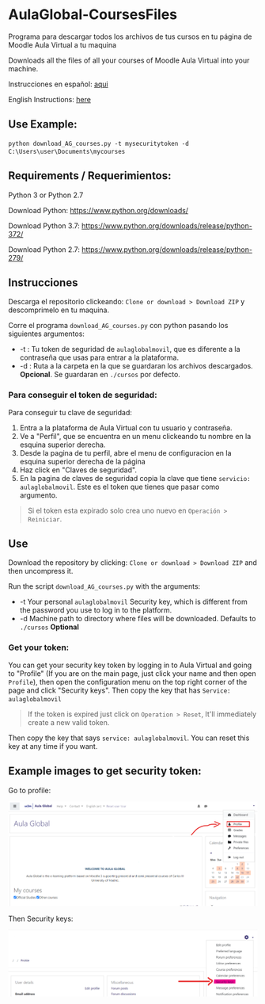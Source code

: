 # AulaGlobal-CoursesFiles

Programa para descargar todos los archivos de tus cursos en tu página de Moodle Aula Virtual a tu maquina

Downloads all the files of all your courses of Moodle Aula Virtual into your machine.

Instrucciones en español: [aqui](#instrucciones)

English Instructions: [here](#use)

## Use Example:
```
python download_AG_courses.py -t mysecuritytoken -d C:\Users\user\Documents\mycourses
```

## Requirements / Requerimientos:

Python 3 or Python 2.7

Download Python: https://www.python.org/downloads/

Download Python 3.7: https://www.python.org/downloads/release/python-372/

Download Python 2.7: https://www.python.org/downloads/release/python-279/

## Instrucciones

Descarga el repositorio clickeando: `Clone or download > Download ZIP` y descomprimelo en tu maquina.

Corre el programa `download_AG_courses.py` con python pasando los siguientes argumentos:

- -t : Tu token de seguridad de `aulaglobalmovil`, que es diferente a la contraseña que usas para entrar a la plataforma.
- -d : Ruta a la carpeta en la que se guardaran los archivos descargados. **Opcional**. Se guardaran en `./cursos` por defecto.

### Para conseguir el token de seguridad:

Para conseguir tu clave de seguridad:

1. Entra a la plataforma de Aula Virtual con tu usuario y contraseña.
2. Ve a "Perfil", que se encuentra en un menu clickeando tu nombre en la esquina superior derecha.
3. Desde la pagina de tu perfil, abre el menu de configuracion en la esquina superior derecha de la página
4. Haz click en "Claves de seguridad".
5. En la pagina de claves de seguridad copia la clave que tiene `servicio: aulaglobalmovil`. Este es el token que tienes que pasar como argumento.

> Si el token esta expirado solo crea uno nuevo en `Operación > Reiniciar`.

## Use
Download the repository by clicking: `Clone or download > Download ZIP` and then uncompress it.

Run the script `download_AG_courses.py` with the arguments: 

- -t Your personal `aulaglobalmovil` Security key, which is different from the password you use to log in to the platform.
- -d Machine path to directory where files will be downloaded. Defaults to `./cursos` **Optional**

### Get your token:

You can get your security key token by logging in to Aula Virtual and going to "Profile" (If you are on the main page, just click your name and then open `Profile`), then open the configuration menu on the top right corner of the page and click "Security keys". Then copy the key that has `Service: aulaglobalmovil`

> If the token is expired just click on `Operation > Reset`, It'll immediately create a new valid token.

Then copy the key that says `service: aulaglobalmovil`. You can reset this key at any time if you want.

## Example images to get security token:

Go to profile:

![Location of Profile on the main page](docs/Annotation-main_page.png)

Then Security keys:

![Location of security keys on the profile settings page](docs/Annotations-profile_page.png)

